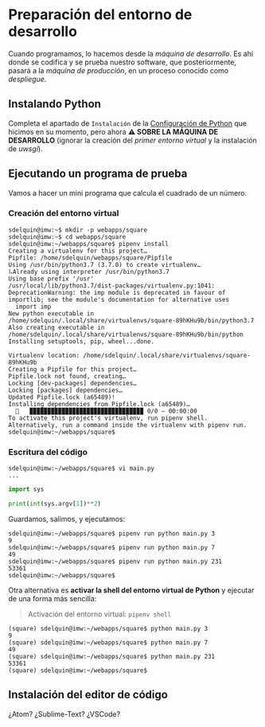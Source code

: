 # Preparación del entorno de desarrollo

Cuando programamos, lo hacemos desde la *máquina de desarrollo*. Es ahí donde se codifica y se prueba nuestro software, que posteriormente, pasará a la *máquina de producción*, en un proceso conocido como *despliegue*.

## Instalando Python

Completa el apartado de `Instalación` de la [Configuración de Python](../../../UT1/notes/pythonconf/README.md) que hicimos en su momento, pero ahora **⚠️ SOBRE LA MÁQUINA DE DESARROLLO** (ignorar la creación del *primer entorno virtual* y la instalación de *uwsgi*).


## Ejecutando un programa de prueba

Vamos a hacer un mini programa que calcula el cuadrado de un número.

### Creación del entorno virtual

~~~console
sdelquin@imw:~$ mkdir -p webapps/square
sdelquin@imw:~$ cd webapps/square
sdelquin@imw:~/webapps/square$ pipenv install
Creating a virtualenv for this project…
Pipfile: /home/sdelquin/webapps/square/Pipfile
Using /usr/bin/python3.7 (3.7.0) to create virtualenv…
⠧Already using interpreter /usr/bin/python3.7
Using base prefix '/usr'
/usr/local/lib/python3.7/dist-packages/virtualenv.py:1041: DeprecationWarning: the imp module is deprecated in favour of importlib; see the module's documentation for alternative uses
  import imp
New python executable in /home/sdelquin/.local/share/virtualenvs/square-89hKHu9b/bin/python3.7
Also creating executable in /home/sdelquin/.local/share/virtualenvs/square-89hKHu9b/bin/python
Installing setuptools, pip, wheel...done.

Virtualenv location: /home/sdelquin/.local/share/virtualenvs/square-89hKHu9b
Creating a Pipfile for this project…
Pipfile.lock not found, creating…
Locking [dev-packages] dependencies…
Locking [packages] dependencies…
Updated Pipfile.lock (a65489)!
Installing dependencies from Pipfile.lock (a65489)…
  🐍   ▉▉▉▉▉▉▉▉▉▉▉▉▉▉▉▉▉▉▉▉▉▉▉▉▉▉▉▉▉▉▉▉ 0/0 — 00:00:00
To activate this project's virtualenv, run pipenv shell.
Alternatively, run a command inside the virtualenv with pipenv run.
sdelquin@imw:~/webapps/square$
~~~

### Escritura del código

~~~console
sdelquin@imw:~/webapps/square$ vi main.py
...
~~~

~~~python
import sys

print(int(sys.argv[1])**2)
~~~

Guardamos, salimos, y ejecutamos:

~~~console
sdelquin@imw:~/webapps/square$ pipenv run python main.py 3
9
sdelquin@imw:~/webapps/square$ pipenv run python main.py 7
49
sdelquin@imw:~/webapps/square$ pipenv run python main.py 231
53361
sdelquin@imw:~/webapps/square$
~~~

Otra alternativa es **activar la shell del entorno virtual de Python** y ejecutar de una forma más sencilla:

> Activación del entorno virtual: `pipenv shell`

~~~console
(square) sdelquin@imw:~/webapps/square$ python main.py 3
9
(square) sdelquin@imw:~/webapps/square$ python main.py 7
49
(square) sdelquin@imw:~/webapps/square$ python main.py 231
53361
(square) sdelquin@imw:~/webapps/square$
~~~

## Instalación del editor de código

¿Atom? ¿Sublime-Text? ¿VSCode?
